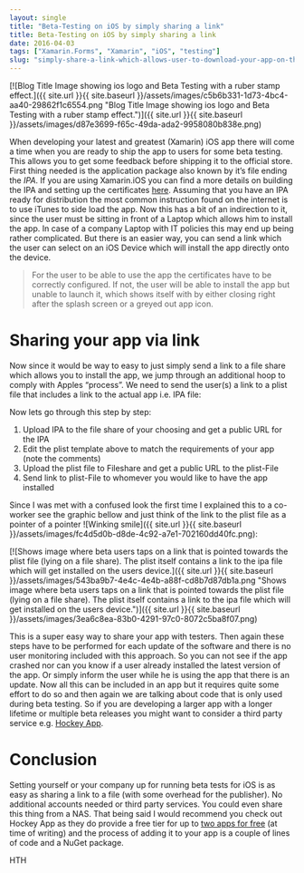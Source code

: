 ```yaml
---
layout: single
title: "Beta-Testing on iOS by simply sharing a link"
title: Beta-Testing on iOS by simply sharing a link
date: 2016-04-03
tags: ["Xamarin.Forms", "Xamarin", "iOS", "testing"]
slug: "simply-share-a-link-which-allows-user-to-download-your-app-on-their-ios-device"
---
```


[![Blog Title Image showing ios logo and Beta Testing with a ruber stamp effect.]({{ site.url }}{{ site.baseurl }}/assets/images/c5b6b331-1d73-4bc4-aa40-29862f1c6554.png "Blog Title Image showing ios logo and Beta Testing with a ruber stamp effect.")]({{ site.url }}{{ site.baseurl }}/assets/images/d87e3699-f65c-49da-ada2-9958080b838e.png)
 
When developing your latest and greatest (Xamarin) iOS app there will come a time when you are ready to ship the app to users for some beta testing. This allows you to get some feedback before shipping it to the official store. First thing needed is the application package also known by it’s file ending the *IPA*. If you are using Xamarin.iOS you can find a more details on building the IPA and setting up the certificates [here](https://developer.xamarin.com/guides/ios/deployment%2c_testing%2c_and_metrics/app_distribution/ipa_support/ "Instructions on how to distribute an IPA with Xamarin."). Assuming that you have an IPA ready for distribution the most common instruction found on the internet is to use iTunes to side load the app. Now this has a bit of an indirection to it, since the user must be sitting in front of a Laptop which allows him to install the app. In case of a company Laptop with IT policies this may end up being rather complicated. But there is an easier way, you can send a link which the user can select on an iOS Device which will install the app directly onto the device.
 

> For the user to be able to use the app the certificates have to be correctly configured. If not, the user will be able to install the app but unable to launch it, which shows itself with by either closing right after the splash screen or a greyed out app icon.

 
# 
 
# Sharing your app via link
 
Now since it would be way to easy to just simply send a link to a file share which allows you to install the app, we jump through an additional hoop to comply with Apples “process”. We need to send the user(s) a link to a plist file that includes a link to the actual app i.e. IPA file:
<script src="https://gist.github.com/mallibone/a56cc79479d0944af22c470477d85272.js"></script> 
Now lets go through this step by step:
 
1. Upload IPA to the file share of your choosing and get a public URL for the IPA
2. Edit the plist template above to match the requirements of your app (note the comments)
3. Upload the plist file to Fileshare and get a public URL to the plist-File
4. Send link to plist-File to whomever you would like to have the app installed

 
Since I was met with a confused look the first time I explained this to a co-worker see the graphic bellow and just think of the link to the plist file as a pointer of a pointer ![Winking smile]({{ site.url }}{{ site.baseurl }}/assets/images/fc4d5d0b-d8de-4c92-a7e1-702160dd40fc.png):
 
[![Shows image where beta users taps on a link that is pointed towards the plist file (lying on a file share). The plist itself contains a link to the ipa file which will get installed on the users device.]({{ site.url }}{{ site.baseurl }}/assets/images/543ba9b7-4e4c-4e4b-a88f-cd8b7d87db1a.png "Shows image where beta users taps on a link that is pointed towards the plist file (lying on a file share). The plist itself contains a link to the ipa file which will get installed on the users device.")]({{ site.url }}{{ site.baseurl }}/assets/images/3ea6c8ea-83b0-4291-97c0-8072c5ba8f07.png)
 
This is a super easy way to share your app with testers. Then again these steps have to be performed for each update of the software and there is no user monitoring included with this approach. So you can not see if the app crashed nor can you know if a user already installed the latest version of the app. Or simply inform the user while he is using the app that there is an update. Now all this can be included in an app but it requires quite some effort to do so and then again we are talking about code that is only used during beta testing. So if you are developing a larger app with a longer lifetime or multiple beta releases you might want to consider a third party service e.g. [Hockey App](http://hockeyapp.net/features/ "link to hockey app website").
 
# Conclusion
 
Setting yourself or your company up for running beta tests for iOS is as easy as sharing a link to a file (with some overhead for the publisher). No additional accounts needed or third party services. You could even share this thing from a NAS. That being said I would recommend you check out Hockey App as they do provide a free tier for up to [two apps for free](http://hockeyapp.net/pricing/#business "Link to pricing page of hockey app") (at time of writing) and the process of adding it to your app is a couple of lines of code and a NuGet package.
 
HTH
